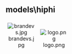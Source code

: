 ## models\hiphi
<div class="col" style="display: inline-block; width: 16.66%; padding: 5px; box-sizing: border-box; text-align: center;">
<img src="https://media.evkx.net/multimedia/models/hiphi/brandevs_xst.jpg" class="img-thumbnail" alt="brandevs.jpg">
brandevs.jpg
</div>
<div class="col" style="display: inline-block; width: 16.66%; padding: 5px; box-sizing: border-box; text-align: center;">
<img src="https://media.evkx.net/multimedia/models/hiphi/logo_xst.png" class="img-thumbnail" alt="logo.png">
logo.png
</div>
